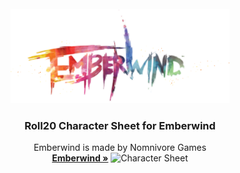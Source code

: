<br />
<div style="text-align: center">
  <img src="https://raw.githubusercontent.com/Roll20/roll20-character-sheets/master/Emberwind/images/emberwind-logo-color.png" alt="Logo" width="350">
  <h3 >Roll20 Character Sheet for Emberwind</h3>
  <p>
    Emberwind is made by Nomnivore Games
    <br />
    <a href="https://www.emberwindgame.com/"><strong>Emberwind »</strong></a>
    <img src="https://raw.githubusercontent.com/lexibrown/roll20-character-sheets/master/Emberwind/emberwind.png" alt="Character Sheet">
    <br />
  </p>
</div>
